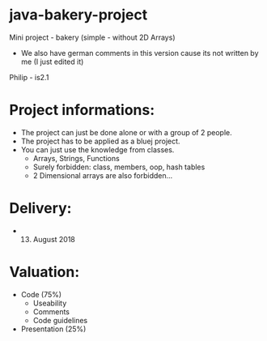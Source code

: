 # java-bakery-project
Mini project - bakery (simple - without 2D Arrays)

* We also have german comments in this version cause its not written by me (I just edited it)

Philip - is2.1

# Project informations:
* The project can just be done alone or with a group of 2 people.
* The project has to be applied as a bluej project.
* You can just use the knowledge from classes.
  * Arrays, Strings, Functions
  * Surely forbidden: class, members, oop, hash tables
  * 2 Dimensional arrays are also forbidden...
 
# Delivery:
* 13. August 2018

# Valuation:
* Code (75%)
  * Useability
  * Comments
  * Code guidelines
* Presentation (25%)
